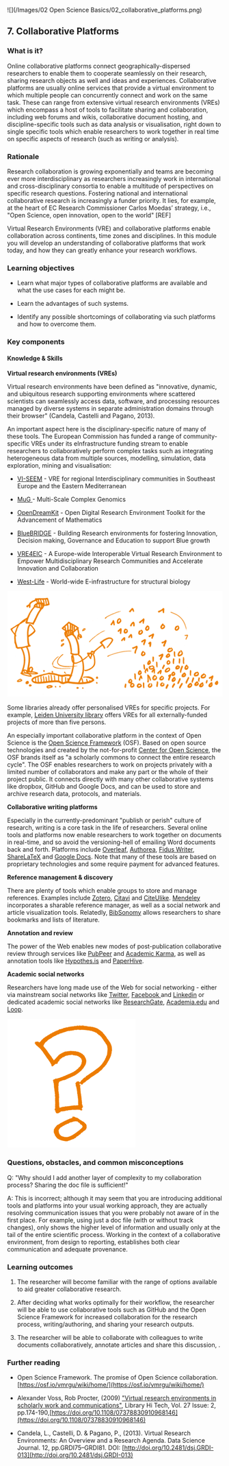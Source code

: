 ![](/Images/02 Open Science Basics/02_collaborative_platforms.png)

## 7. Collaborative Platforms

### What is it?

Online collaborative platforms connect geographically-dispersed researchers to enable them to cooperate seamlessly on their research, sharing research objects as well and ideas and experiences. Collaborative platforms are usually online services that provide a virtual environment to which multiple people can concurrently connect and work on the same task. These can range from extensive virtual research environments \(VREs\) which encompass a host of tools to facilitate sharing and collaboration, including web forums and wikis, collaborative document hosting, and discipline-specific tools such as data analysis or visualisation, right down to single specific tools which enable researchers to work together in real time on specific aspects of research \(such as writing or analysis\).

### Rationale

Research collaboration is growing exponentially and teams are becoming ever more interdisciplinary as researchers increasingly work in international and cross-disciplinary consortia to enable a multitude of perspectives on specific research questions. Fostering national and international collaborative research is increasingly a funder priority. It lies, for example, at the heart of EC Research Commissioner Carlos Moedas’ strategy, i.e., "Open Science, open innovation, open to the world" \[REF\]

Virtual Research Environments \(VRE\) and collaborative platforms enable collaboration across continents, time zones and disciplines. In this module you will develop an understanding of collaborative platforms that work today, and how they can greatly enhance your research workflows.

### Learning objectives

* Learn what major types of collaborative platforms are available and what the use cases for each might be.

* Learn the advantages of such systems.

* Identify any possible shortcomings of collaborating via such platforms and how to overcome them.

### Key components

#### Knowledge & Skills

**Virtual research environments \(VREs\)**

Virtual research environments have been defined as "innovative, dynamic, and ubiquitous research supporting environments where scattered scientists can seamlessly access data, software, and processing resources managed by diverse systems in separate administration domains through their browser" \(Candela, Castelli and Pagano, 2013\).

An important aspect here is the disciplinary-specific nature of many of these tools. The European Commission has funded a range of community-specific VREs under its eInfrastructure funding stream to enable researchers to collaboratively perform complex tasks such as integrating heterogeneous data from multiple sources, modelling, simulation, data exploration, mining and visualisation:

* [VI-SEEM](https://vi-seem.eu/) - VRE for regional Interdisciplinary communities in Southeast Europe and the Eastern Mediterranean

* [MuG ](https://www.multiscalegenomics.eu/)- Multi-Scale Complex Genomics

* [OpenDreamKit](http://opendreamkit.org/) - Open Digital Research Environment Toolkit for the Advancement of Mathematics

* [BlueBRIDGE](http://www.bluebridge-vres.eu/) - Building Research environments for fostering Innovation, Decision making, Governance and Education to support Blue growth

* [VRE4EIC](https://www.vre4eic.eu/) - A Europe-wide Interoperable Virtual Research Environment to Empower Multidisciplinary Research Communities and Accelerate Innovation and Collaboration

* [West-Life](https://about.west-life.eu/network/west-life/west-life) - World-wide E-infrastructure for structural biology

![](/Images/Icons/datamining.png)

Some libraries already offer personalised VREs for specific projects. For example, [Leiden University library](https://www.library.universiteitleiden.nl/research-and-publishing/collaboration-tools) offers VREs for all externally-funded projects of more than five persons.

An especially important collaborative platform in the context of Open Science is the [Open Science Framework](https://osf.io/) \(OSF\). Based on open source technologies and created by the not-for-profit [Center for Open Science](https://cos.io/), the OSF brands itself as "a scholarly commons to connect the entire research cycle". The OSF enables researchers to work on projects privately with a limited number of collaborators and make any part or the whole of their project public. It connects directly with many other collaborative systems like dropbox, GitHub and Google Docs, and can be used to store and archive research data, protocols, and materials.

**Collaborative writing platforms**

Especially in the currently-predominant "publish or perish" culture of research, writing is a core task in the life of researchers. Several online tools and platforms now enable researchers to work together on documents in real-time, and so avoid the versioning-hell of emailing Word documents back and forth. Platforms include [Overleaf](https://www.overleaf.com/), [Authorea](https://www.authorea.com/), [Fidus Writer](https://www.fiduswriter.org/), [ShareLaTeX](https://www.sharelatex.com) and [Google Docs](https://www.google.com/docs). Note that many of these tools are based on proprietary technologies and some require payment for advanced features.

**Reference management & discovery**

There are plenty of tools which enable groups to store and manage references. Examples include [Zotero](https://www.zotero.org/), [Citavi](http://www.citavi.com/) and [CiteUlike](http://www.citeulike.org/). [Mendeley](http://www.mendeley.com/) incorporates a sharable reference manager, as well as a social network and article visualization tools. Relatedly, [BibSonomy](http://www.bibsonomy.org/) allows researchers to share bookmarks and lists of literature.

**Annotation and review**

The power of the Web enables new modes of post-publication collaborative review through services like [PubPeer](https://pubpeer.com/) and [Academic Karma](http://academickarma.org/), as well as annotation tools like [Hypothes.is](http://hypothes.is/) and [PaperHive](https://paperhive.org/).

**Academic social networks**

Researchers have long made use of the Web for social networking - either via mainstream social networks like [Twitter](https://twitter.com/), [Facebook ](https://www.facebook.com/)and [Linkedin](https://www.linkedin.com/) or dedicated academic social networks like [ResearchGate](https://www.researchgate.net/), [Academia.edu](http://www.academia.edu/) and [Loop](http://community.frontiersin.org/).

![](/Images/Icons/question_mark.png)

### Questions, obstacles, and common misconceptions

Q: "Why should I add another layer of complexity to my collaboration process? Sharing the doc file is sufficient!"

A: This is incorrect; although it may seem that you are introducing additional tools and platforms into your usual working approach, they are actually resolving communication issues that you were probably not aware of in the first place. For example, using just a doc file \(with or without track changes\), only shows the higher level of information and usually only at the tail of the entire scientific process. Working in the context of a collaborative environment, from design to reporting, establishes both clear communication and adequate provenance.

### Learning outcomes

1. The researcher will become familiar with the range of options available to aid greater collaborative research.

2. After deciding what works optimally for their workflow, the researcher will be able to use collaborative tools such as GitHub and the Open Science Framework for increased collaboration for the research process, writing/authoring, and sharing your research outputs.

3. The researcher will be able to collaborate with colleagues to write documents collaboratively, annotate articles and share this discussion, .

### Further reading

* Open Science Framework. The promise of Open Science collaboration. [https://osf.io/vmrgu/wiki/home/](https://osf.io/vmrgu/wiki/home/)

* Alexander Voss, Rob Procter, \(2009\) ["Virtual research environments in scholarly work and communications"](https://www.emeraldinsight.com/doi/abs/10.1108/07378830910968146), Library Hi Tech, Vol. 27 Issue: 2, pp.174-190,[https://doi.org/10.1108/07378830910968146](https://doi.org/10.1108/07378830910968146)

* Candela, L., Castelli, D. & Pagano, P., \(2013\). Virtual Research Environments: An Overview and a Research Agenda. Data Science Journal. 12, pp.GRDI75–GRDI81. DOI: [http://doi.org/10.2481/dsj.GRDI-013](http://doi.org/10.2481/dsj.GRDI-013)



